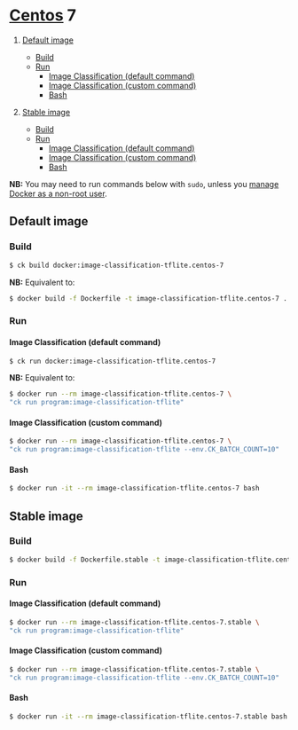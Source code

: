 # [Centos](https://hub.docker.com/_/centos/) 7

1. [Default image](#image_default)
    - [Build](#image_default_build)
    - [Run](#image_default_run)
        - [Image Classification (default command)](#image_default_run_default)
        - [Image Classification (custom command)](#image_default_run_custom)
        - [Bash](#image_default_run_bash)

1. [Stable image](#image_stable)
    - [Build](#image_stable_build)
    - [Run](#image_stable_run)
        - [Image Classification (default command)](#image_stable_run_default)
        - [Image Classification (custom command)](#image_stable_run_custom)
        - [Bash](#image_stable_run_bash)

**NB:** You may need to run commands below with `sudo`, unless you
[manage Docker as a non-root user](https://docs.docker.com/install/linux/linux-postinstall/#manage-docker-as-a-non-root-user).

<a name="image_default"></a>
## Default image

<a name="image_default_build"></a>
### Build
```bash
$ ck build docker:image-classification-tflite.centos-7
```
**NB:** Equivalent to:
```bash
$ docker build -f Dockerfile -t image-classification-tflite.centos-7 .
```

<a name="image_default_run"></a>
### Run

<a name="image_default_run_default"></a>
#### Image Classification (default command)
```bash
$ ck run docker:image-classification-tflite.centos-7
```
**NB:** Equivalent to:
```bash
$ docker run --rm image-classification-tflite.centos-7 \
"ck run program:image-classification-tflite"
```

<a name="image_default_run_custom"></a>
#### Image Classification (custom command)
```bash
$ docker run --rm image-classification-tflite.centos-7 \
"ck run program:image-classification-tflite --env.CK_BATCH_COUNT=10"
```

<a name="image_default_run_bash"></a>
#### Bash
```bash
$ docker run -it --rm image-classification-tflite.centos-7 bash
```


<a name="image_stable"></a>
## Stable image

<a name="image_stable_build"></a>
### Build
```bash
$ docker build -f Dockerfile.stable -t image-classification-tflite.centos-7.stable .
```

<a name="image_stable_run"></a>
### Run

<a name="image_stable_run_default"></a>
#### Image Classification (default command)
```bash
$ docker run --rm image-classification-tflite.centos-7.stable \
"ck run program:image-classification-tflite"
```

<a name="image_stable_run_custom"></a>
#### Image Classification (custom command)
```bash
$ docker run --rm image-classification-tflite.centos-7.stable \
"ck run program:image-classification-tflite --env.CK_BATCH_COUNT=10"
```

<a name="image_stable_run_bash"></a>
#### Bash
```bash
$ docker run -it --rm image-classification-tflite.centos-7.stable bash
```
